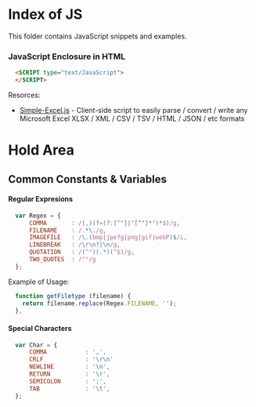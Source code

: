 # Index of JS

This folder contains JavaScript snippets and examples.


### JavaScript Enclosure in HTML
```html
  <SCRIPT type="text/JavaScript">
  </SCRIPT>
```

Resorces:
- [Simple-Excel.js](https://github.com/faisalman/simple-excel-js) - Client-side script to easily parse / convert / write any Microsoft Excel XLSX / XML / CSV / TSV / HTML / JSON / etc formats

# Hold Area

## Common Constants & Variables

#### Regular Expresions
```javascript
  var Regex = {
      COMMA       : /(,)(?=(?:[^"]|"[^"]*")*$)/g,
      FILENAME    : /.*\./g,
      IMAGEFILE   : /\.(bmp|jpe?g|png|gif|webP)$/i,
      LINEBREAK   : /\r\n?|\n/g,
      QUOTATION   : /(^")(.*)("$)/g,
      TWO_QUOTES  : /""/g
  };
```
Example of Usage:
```javascript
  function getFiletype (filename) {
    return filename.replace(Regex.FILENAME, '');
  },
```

#### Special Characters
```javascript
  var Char = {
      COMMA           : ',',
      CRLF            : '\r\n'
      NEWLINE         : '\n',
      RETURN          : '\r',
      SEMICOLON       : ';',
      TAB             : '\t',
  };
```
